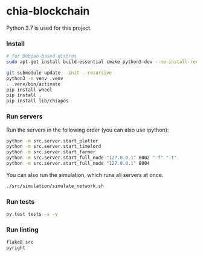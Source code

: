 # chia-blockchain
Python 3.7 is used for this project.

### Install

```bash
# for Debian-based distros
sudo apt-get install build-essential cmake python3-dev --no-install-recommends

git submodule update --init --recursive
python3 -m venv .venv
. .venv/bin/activate
pip install wheel
pip install .
pip install lib/chiapos
```

### Run servers
Run the servers in the following order (you can also use ipython):
```bash
python -m src.server.start_plotter
python -m src.server.start_timelord
python -m src.server.start_farmer
python -m src.server.start_full_node "127.0.0.1" 8002 "-f" "-t"
python -m src.server.start_full_node "127.0.0.1" 8004

```
You can also run the simulation, which runs all servers at once.

```bash
./src/simulation/simulate_network.sh
```


### Run tests
```bash
py.test tests -s -v
```

### Run linting
```bash
flake8 src
pyright
```
